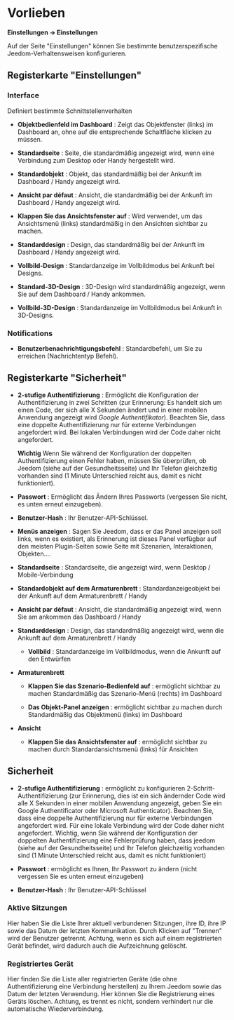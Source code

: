 # Vorlieben
**Einstellungen → Einstellungen**

Auf der Seite &quot;Einstellungen&quot; können Sie bestimmte benutzerspezifische Jeedom-Verhaltensweisen konfigurieren.

## Registerkarte &quot;Einstellungen&quot;

### Interface

Definiert bestimmte Schnittstellenverhalten

- **Objektbedienfeld im Dashboard** : Zeigt das Objektfenster (links) im Dashboard an, ohne auf die entsprechende Schaltfläche klicken zu müssen.
- **Standardseite** : Seite, die standardmäßig angezeigt wird, wenn eine Verbindung zum Desktop oder Handy hergestellt wird.
- **Standardobjekt** : Objekt, das standardmäßig bei der Ankunft im Dashboard / Handy angezeigt wird.

- **Ansicht par défaut** : Ansicht, die standardmäßig bei der Ankunft im Dashboard / Handy angezeigt wird.
- **Klappen Sie das Ansichtsfenster auf** : Wird verwendet, um das Ansichtsmenü (links) standardmäßig in den Ansichten sichtbar zu machen.

- **Standarddesign** : Design, das standardmäßig bei der Ankunft im Dashboard / Handy angezeigt wird.
- **Vollbild-Design** : Standardanzeige im Vollbildmodus bei Ankunft bei Designs.

- **Standard-3D-Design** : 3D-Design wird standardmäßig angezeigt, wenn Sie auf dem Dashboard / Handy ankommen.
- **Vollbild-3D-Design** : Standardanzeige im Vollbildmodus bei Ankunft in 3D-Designs.

### Notifications

- **Benutzerbenachrichtigungsbefehl** : Standardbefehl, um Sie zu erreichen (Nachrichtentyp Befehl).

## Registerkarte &quot;Sicherheit&quot;

- **2-stufige Authentifizierung** : Ermöglicht die Konfiguration der Authentifizierung in zwei Schritten (zur Erinnerung: Es handelt sich um einen Code, der sich alle X Sekunden ändert und in einer mobilen Anwendung angezeigt wird *Google Authentifikator*). Beachten Sie, dass eine doppelte Authentifizierung nur für externe Verbindungen angefordert wird. Bei lokalen Verbindungen wird der Code daher nicht angefordert.

  **Wichtig** Wenn Sie während der Konfiguration der doppelten Authentifizierung einen Fehler haben, müssen Sie überprüfen, ob Jeedom (siehe auf der Gesundheitsseite) und Ihr Telefon gleichzeitig vorhanden sind (1 Minute Unterschied reicht aus, damit es nicht funktioniert).

- **Passwort** : Ermöglicht das Ändern Ihres Passworts (vergessen Sie nicht, es unten erneut einzugeben).

- **Benutzer-Hash** : Ihr Benutzer-API-Schlüssel.

-   **Menüs anzeigen** : Sagen Sie Jeedom, dass er das Panel anzeigen soll
    links, wenn es existiert, als Erinnerung ist dieses Panel
    verfügbar auf den meisten Plugin-Seiten sowie
    Seite mit Szenarien, Interaktionen, Objekten….

-   **Standardseite** : Standardseite, die angezeigt wird, wenn
    Desktop / Mobile-Verbindung

-   **Standardobjekt auf dem Armaturenbrett** : Standardanzeigeobjekt
    bei der Ankunft auf dem Armaturenbrett / Handy

-   **Ansicht par défaut** : Ansicht, die standardmäßig angezeigt wird, wenn Sie am ankommen
    das Dashboard / Handy

-   **Standarddesign** : Design, das standardmäßig angezeigt wird, wenn
    die Ankunft auf dem Armaturenbrett / Handy

    -   **Vollbild** : Standardanzeige im Vollbildmodus, wenn
        die Ankunft auf den Entwürfen

-   **Armaturenbrett**

    -   **Klappen Sie das Szenario-Bedienfeld auf** : ermöglicht sichtbar zu machen
        Standardmäßig das Szenario-Menü (rechts) im Dashboard

    -   **Das Objekt-Panel anzeigen** : ermöglicht sichtbar zu machen durch
        Standardmäßig das Objektmenü (links) im Dashboard

-   **Ansicht**

    -   **Klappen Sie das Ansichtsfenster auf** : ermöglicht sichtbar zu machen durch
        Standardansichtsmenü (links) für Ansichten

Sicherheit
--------

-   **2-stufige Authentifizierung** : ermöglicht zu konfigurieren
    2-Schritt-Authentifizierung (zur Erinnerung, dies ist ein sich ändernder Code
    wird alle X Sekunden in einer mobilen Anwendung angezeigt, geben Sie ein
    Google Authentificator oder Microsoft Authenticator). Beachten Sie, dass eine doppelte Authentifizierung nur für externe Verbindungen angefordert wird. Für eine lokale Verbindung wird der Code daher nicht angefordert. Wichtig, wenn Sie während der Konfiguration der doppelten Authentifizierung eine Fehlerprüfung haben, dass jeedom (siehe auf der Gesundheitsseite) und Ihr Telefon gleichzeitig vorhanden sind (1 Minute Unterschied reicht aus, damit es nicht funktioniert)

-   **Passwort** : ermöglicht es Ihnen, Ihr Passwort zu ändern (nicht
    vergessen Sie es unten erneut einzugeben)

-   **Benutzer-Hash** : Ihr Benutzer-API-Schlüssel


### Aktive Sitzungen

Hier haben Sie die Liste Ihrer aktuell verbundenen Sitzungen, ihre ID, ihre IP sowie das Datum der letzten Kommunikation. Durch Klicken auf &quot;Trennen&quot; wird der Benutzer getrennt. Achtung, wenn es sich auf einem registrierten Gerät befindet, wird dadurch auch die Aufzeichnung gelöscht.

### Registriertes Gerät

Hier finden Sie die Liste aller registrierten Geräte (die ohne Authentifizierung eine Verbindung herstellen) zu Ihrem Jeedom sowie das Datum der letzten Verwendung.
Hier können Sie die Registrierung eines Geräts löschen. Achtung, es trennt es nicht, sondern verhindert nur die automatische Wiederverbindung.
